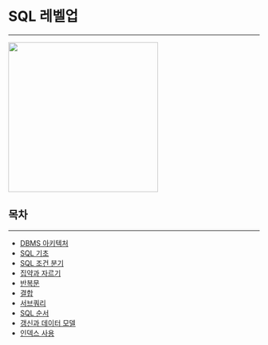 # SQL 레벨업

---

<img src="../../img/sql레벨업.png" height=300px>

## 목차
---
- [DBMS 아키텍처](/TIL/books/SQL%20레벨업/DBMS%20아키텍처.md)
- [SQL 기초](/TIL/books/SQL%20레벨업/Select구문.md)
- [SQL 조건 분기]()
- [집약과 자르기]()
- [반복문]()
- [결합]()
- [서브쿼리]()
- [SQL 순서]()
- [갱신과 데이터 모델]()
- [인덱스 사용]()